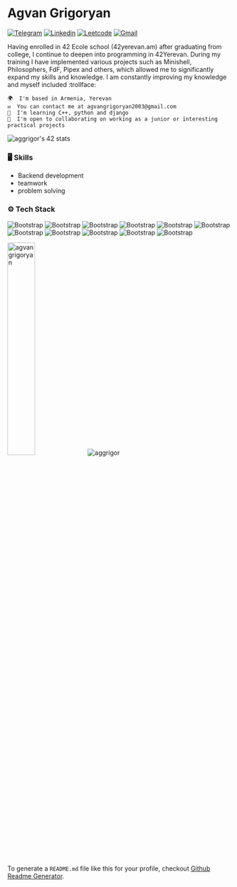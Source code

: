 # Agvan Grigoryan


[![Telegram](https://img.shields.io/badge/-Telegram-1da1f2?labelColor=1da1f2&logo=Telegram&logoColor=white&link=https:://t.me/agvan_gr)](https://t.me/agvan_gr)
[![Linkedin](https://img.shields.io/badge/-LinkedIn-blue?style=flat&logo=Linkedin&logoColor=white)](https://www.linkedin.com/in/agvan-grigoryan/)
[![Leetcode](https://img.shields.io/badge/-Leetcode-purple?logo=leetcode&logoColor=white&link=https://leetcode.com/u/AgvanGrigoryan/)](https://www.instagram.com/ali.hejazzii)
[![Gmail](https://img.shields.io/badge/-Gmail-c14438?style=flat&logo=Gmail&logoColor=white)](mailto:agvangrigoryan2003@gmail.com)
<!--
[![Website Badge](https://img.shields.io/badge/-Website-c14438?style=flat&logo=Google-Chrome&logoColor=white&link=https://pytopia.ai)](https://pytopia.ai)
[![Github](https://img.shields.io/github/followers/aggrigor?label=Follow&style=social)](https://github.com/aggrigor)
-->
Having enrolled in 42 Ecole school (42yerevan.am) after graduating from college, I continue to deepen into programming in 42Yerevan. During my training I have implemented various projects such as Minishell, Philosophers, FdF, Pipex and others, which allowed me to significantly expand my skills and knowledge. I am constantly improving my knowledge and myself included :trollface:

    🌍  I'm based in Armenia, Yerevan
    ✉️  You can contact me at agvangrigoryan2003@gmail.com
    🧠  I'm learning C++, python and django
    🤝  I'm open to collaborating on working as a junior or interesting practical projects

<img src="https://badge.mediaplus.ma/darkblue/aggrigor?1337Badge=off&UM6P=off" alt="aggrigor's 42 stats" />

### 🖥 Skills

- Backend development
- teamwork
- problem solving
### ⚙️ Tech Stack

![Bootstrap](https://img.shields.io/badge/-C-05122A?style=flat-square&logo=C&color=353535) ![Bootstrap](https://img.shields.io/badge/-C%2B%2B-05122A?style=flat-square&logo=C++&color=353535) ![Bootstrap](https://img.shields.io/badge/-Python-05122A?style=flat-square&logo=Python&color=353535) ![Bootstrap](https://img.shields.io/badge/-Django-05122A?style=flat-square&logo=Django&color=353535) ![Bootstrap](https://img.shields.io/badge/-Docker-05122A?style=flat-square&logo=Docker&color=353535) ![Bootstrap](https://img.shields.io/badge/-MySQL-05122A?style=flat-square&logo=MySQL&color=353535) ![Bootstrap](https://img.shields.io/badge/-PostgreSQL-05122A?style=flat-square&logo=PostgreSQL&color=353535) ![Bootstrap](https://img.shields.io/badge/-MongoDB-05122A?style=flat-square&logo=MongoDB&color=353535) ![Bootstrap](https://img.shields.io/badge/-Make-05122A?style=flat-square&logo=Make&color=353535) ![Bootstrap](https://img.shields.io/badge/-Linux-05122A?style=flat-square&logo=Linux&color=353535) ![Bootstrap](https://img.shields.io/badge/-bash-05122A?style=flat-square&logo=bash&color=353535)


<div>
  <img width="35%" src="https://github-readme-stats.vercel.app/api/top-langs?username=agvangrigoryan&theme=dark&show_icons=true&hide_border=true&locale=en&layout=compact" alt="agvangrigoryan" />
  <img src="https://github-readme-streak-stats.herokuapp.com/?user=agvangrigoryan&theme=dark&hide_border=true" alt="aggrigor" />
</div>


<br>


To generate a `README.md` file like this for your profile, checkout [Github Readme Generator](https://hejazizo-github-profile-readme-srcstreamlit-app-i6skm7.streamlit.app/).

<!--
AAAAAAAAAAAAAAA
<div class="mb-4">
    <div>
        <h1>Hi 👋 My name is Agvan Grigoryan</h1>
    </div>
    <h2>Learner</h2>
    <p class="whitespace-pre-line">I have been engaged in programming for five years, starting with my studies at the College of Computer Science (YSCI) in the programming faculty. He began with the basics of programming on C++. In parallel, he studied web programming: first frontend, then backend.

Read the book "Grokking Algorithms" (in Russian), which helped me to better understand the algorithms.

Having enrolled in 42 Ecole school (42yerevan.am) after graduating from college, I continue to deepen into programming in 42Yerevan. During my training I have implemented various projects such as Minishell, Philosophers, FdF, Pipex and others, which allowed me to significantly expand my skills and knowledge
    </p>
    <ul class="mt-4 list-disc list-inside">
        <li>🌍&nbsp; I'm based in Armenia, Yerevan</li>
        <li>✉️&nbsp; You can contact me at <a href="mailto:agvangrigoryan2003@gmail.com">agvangrigoryan2003@gmail.com</a></li>
        <li>🧠&nbsp; I'm learning C, Bash scripts and Linux basics</li>
        <li>🤝&nbsp; I'm open to collaborating on  working as a junior or interesting practical projects</li>
    </ul>
    <div>
        <a href="https://github.com/AgvanGrigoryan/42-cursus">
            <img src="https://badge.mediaplus.ma/darkblue/aggrigor?1337Badge=off&UM6P=off" alt="aggrigor's 42 stats" />
        </a>
    </div>
</div>
<div class="flex flex-wrap gap-x-2 gap-y-2 mb-0"></div>
<div class="flex">
    <h3>Skills</h3>
</div>
<div>
    <p align="left">
      <a href="https://skillicons.dev">
        <img src="https://skillicons.dev/icons?i=c,python,vim,git,github" />
      </a>
    </p>
</div>
<div class="flex flex-wrap gap-y-1.5 gap-x-1.5 mb-4" style="width:100%;">
</div>
<div class="flex">
    <h3>Socials</h3>
</div>
<div>
    <p align="left">
      <a href="https://www.instagram.com/agvan_gr/">
        <img src="https://skillicons.dev/icons?i=instagram" />
      </a>
    </p>
</div>
 <div class="flex">
    <h3>Badges</h3>
</div>
<div class="flex flex-col items-start gap-x-2 gap-y-2">
    <p class="mt-2 font-bold text-dark-300">Top Repositories</p>
    <div class="grid grid-cols-2 gap-4"><a href="https://www.github.com/AgvanGrigoryan/todo_server" target="_blank" rel="noreferrer"><img src="https://github-readme-stats.vercel.app/api/pin/?username=AgvanGrigoryan&amp;repo=todo_server&amp;title_color=84cc16&amp;text_color=ffffff&amp;icon_color=84cc16&amp;bg_color=1c1917&amp;hide_border=true&amp;locale=en"></a></div>
</div> 
<div class="flex flex-col gap-x-2 gap-y-2 "></div>

### Support Me

<ul style="list-style-type: none; margin: 0;">

<li style="display: inline-block; margin-right: 0.25rem;"><a href="https://www.buymeacoffee.com/agvan"><img src="https://cdn.buymeacoffee.com/buttons/v2/default-yellow.png" width="150"/></a></li>

</ul>
-->
